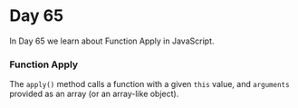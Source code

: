 # Day 65
In Day 65 we learn about  Function Apply in JavaScript.

### Function Apply
The ```apply()``` method calls a function with a given ```this``` value, and ```arguments``` provided as an array (or an array-like object).
